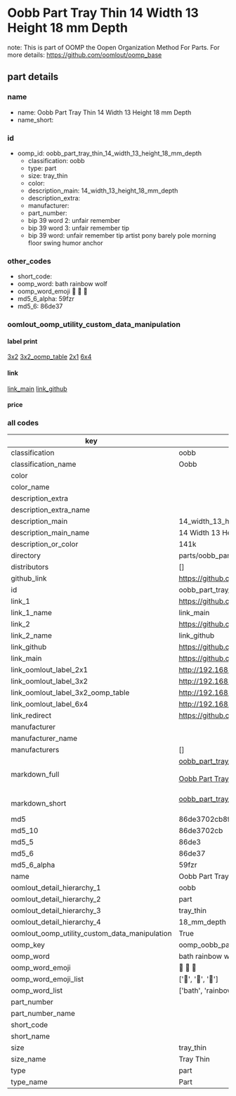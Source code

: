 # Oobb Part Tray Thin 14 Width 13 Height 18 mm Depth  

note: This is part of OOMP the Oopen Organization Method For Parts. For more details: https://github.com/oomlout/oomp_base

##  part details
  







### name
* name: Oobb Part Tray Thin 14 Width 13 Height 18 mm Depth
* name_short: 
### id
* oomp_id: oobb_part_tray_thin_14_width_13_height_18_mm_depth
  * classification: oobb
  * type: part
  * size: tray_thin
  * color: 
  * description_main: 14_width_13_height_18_mm_depth
  * description_extra: 
  * manufacturer: 
  * part_number: 
  * bip 39 word 2: unfair remember
  * bip 39 word 3: unfair remember tip
  * bip 39 word: unfair remember tip artist pony barely pole morning floor swing humor anchor

### other_codes
* short_code: 
* oomp_word: bath rainbow wolf
* oomp_word_emoji :bath: :rainbow: :wolf:
* md5_6_alpha: 59fzr
* md5_6: 86de37






### oomlout_oomp_utility_custom_data_manipulation
#### label print
[3x2](http://192.168.1.245:1112/?label=oomp%2059fzr)
[3x2_oomp_table](http://192.168.1.108:1112/?label=oomp%2059fzr)
[2x1](http://192.168.1.242:1112/?label=oomp%2059fzr)
[6x4](http://192.168.1.55:1112/?label=oomp%2059fzr)    

#### link

[link_main](https://github.com/oomlout/oomlout_oomp_version_1_messy/tree/main/parts/oobb_part_tray_thin_14_width_13_height_18_mm_depth) [link_github](https://github.com/oomlout/oomlout_oomp_version_1_messy/tree/main/parts/oobb_part_tray_thin_14_width_13_height_18_mm_depth)                             

#### price







### all codes 
| key | value |  
| --- | --- |  
| classification | oobb |  
| classification_name | Oobb |  
| color |  |  
| color_name |  |  
| description_extra |  |  
| description_extra_name |  |  
| description_main | 14_width_13_height_18_mm_depth |  
| description_main_name | 14 Width 13 Height 18 mm Depth |  
| description_or_color | 141k |  
| directory | parts/oobb_part_tray_thin_14_width_13_height_18_mm_depth |  
| distributors | [] |  
| github_link | https://github.com/oomlout/oomlout_oomp_part_src/tree/main/parts/oobb_part_tray_thin_14_width_13_height_18_mm_depth |  
| id | oobb_part_tray_thin_14_width_13_height_18_mm_depth |  
| link_1 | https://github.com/oomlout/oomlout_oomp_version_1_messy/tree/main/parts/oobb_part_tray_thin_14_width_13_height_18_mm_depth |  
| link_1_name | link_main |  
| link_2 | https://github.com/oomlout/oomlout_oomp_version_1_messy/tree/main/parts/oobb_part_tray_thin_14_width_13_height_18_mm_depth |  
| link_2_name | link_github |  
| link_github | https://github.com/oomlout/oomlout_oomp_version_1_messy/tree/main/parts/oobb_part_tray_thin_14_width_13_height_18_mm_depth |  
| link_main | https://github.com/oomlout/oomlout_oomp_version_1_messy/tree/main/parts/oobb_part_tray_thin_14_width_13_height_18_mm_depth |  
| link_oomlout_label_2x1 | http://192.168.1.242:1112/?label=oomp%2059fzr |  
| link_oomlout_label_3x2 | http://192.168.1.245:1112/?label=oomp%2059fzr |  
| link_oomlout_label_3x2_oomp_table | http://192.168.1.108:1112/?label=oomp%2059fzr |  
| link_oomlout_label_6x4 | http://192.168.1.55:1112/?label=oomp%2059fzr |  
| link_redirect | https://github.com/oomlout/oomlout_oomp_version_1_messy/tree/main/parts/oobb_part_tray_thin_14_width_13_height_18_mm_depth |  
| manufacturer |  |  
| manufacturer_name |  |  
| manufacturers | [] |  
| markdown_full | [oobb_part_tray_thin_14_width_13_height_18_mm_depth](none)<br>[](none)<br>[Oobb Part Tray Thin 14 Width 13 Height 18 Mm Depth](none)<br><br> |  
| markdown_short | [oobb_part_tray_thin_14_width_13_height_18_mm_depth](none)<br><br> |  
| md5 | 86de3702cb8ff4f04a53f0d1c52d6f68 |  
| md5_10 | 86de3702cb |  
| md5_5 | 86de3 |  
| md5_6 | 86de37 |  
| md5_6_alpha | 59fzr |  
| name | Oobb Part Tray Thin 14 Width 13 Height 18 mm Depth |  
| oomlout_detail_hierarchy_1 | oobb |  
| oomlout_detail_hierarchy_2 | part |  
| oomlout_detail_hierarchy_3 | tray_thin |  
| oomlout_detail_hierarchy_4 | 18_mm_depth |  
| oomlout_oomp_utility_custom_data_manipulation | True |  
| oomp_key | oomp_oobb_part_tray_thin_14_width_13_height_18_mm_depth |  
| oomp_word | bath rainbow wolf |  
| oomp_word_emoji | :bath: :rainbow: :wolf: |  
| oomp_word_emoji_list | [':bath:', ':rainbow:', ':wolf:'] |  
| oomp_word_list | ['bath', 'rainbow', 'wolf'] |  
| part_number |  |  
| part_number_name |  |  
| short_code |  |  
| short_name |  |  
| size | tray_thin |  
| size_name | Tray Thin |  
| type | part |  
| type_name | Part |  
